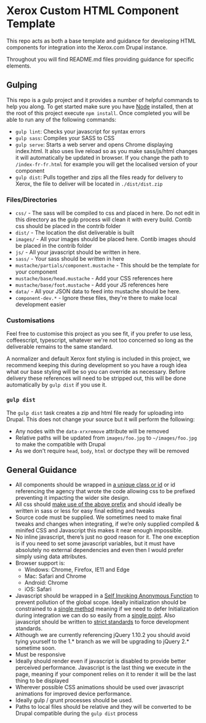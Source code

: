 # Xerox Custom HTML Component Template

This repo acts as both a base template and guidance for developing HTML components for integration into the Xerox.com Drupal instance.

Throughout you will find README.md files providing guidance for specific elements.

## Gulping

This repo is a gulp project and it provides a number of helpful commands to help you along. To get started make sure you have [Node](https://nodejs.org/en/) installed, then at the root of this project execute `npm install`. Once completed you will be able to run any of the following commands:

* `gulp lint`: Checks your javascript for syntax errors
* `gulp sass`: Compiles your SASS to CSS
* `gulp serve`: Starts a web server and opens Chrome displaying index.html. It also uses live reload so as you make sass/js/html changes it will automatically be updated in browser. If you change the path to `/index-fr-fr.html` for example you will get the localised version of your component
* `gulp dist`: Pulls together and zips all the files ready for delivery to Xerox, the file to deliver will be located in `./dist/dist.zip`

### Files/Directories

* `css/` - The sass will be compiled to css and placed in here. Do not edit in this directory as the gulp process will clean it with every build. Contib css should be placed in the contrib folder
* `dist/` - The location the dist deliverable is built
* `images/` - All your images should be placed here. Contib images should be placed in the contrib folder
* `js/` - All your javascript should be written in here.
* `sass/` - Your sass should be written in here
* `mustache/partials/component.mustache` - This should be the template for your component
* `mustache/base/head.mustache` - Add your CSS references here
* `mustache/base/foot.mustache` - Add your JS references here
* `data/` - All your JSON data to feed into mustache should be here. 
* `component-dev.*` - Ignore these files, they're there to make local development easier

### Customisations
Feel free to customise this project as you see fit, if you prefer to use less, coffeescript, typescript, whatever we're not too concerned so long as the deliverable remains to the same standard. 

A normalizer and default Xerox font styling is included in this project, we recommend keeping this during development so you have a rough idea what our base styling will be so you can override as necessary. Before delivery these references will need to be stripped out, this will be done automatically by `gulp dist` if you use it.

### `gulp dist`

The `gulp dist` task creates a zip and html file ready for uploading into Drupal. This does not change your source but it will perform the following: 

* Any nodes with the `data-xrxremove` attribute will be removed
* Relative paths will be updated from `images/foo.jpg` to `~/images/foo.jpg` to make the compatible with Drupal
* As we don't require `head`, `body`, `html` or doctype they will be removed

## General Guidance
* All components should be wrapped in [a unique class or id](https://github.com/xeroxinteractive/embedded-html-component-template/blob/master/mustache/partials/component.mustache#L1) or id referencing the agency that wrote the code allowing css to be prefixed preventing it impacting the wider site design.
* All css should [make use of the above prefix](https://github.com/xeroxinteractive/embedded-html-component-template/blob/master/sass/core.scss#L1) and should ideally be written in sass or less for easy final editing and tweaks
* Source code must be supplied. We sometimes need to make final tweaks and changes when integrating, if we’re only supplied compiled & minifed CSS and Javascript this makes it near enough impossible. 
* No inline javascript, there’s just no good reason for it. The one exception is if you need to set some javascript variables, but it must have absolutely no external dependencies and even then I would prefer simply using data attributes.
* Browser support is:
  * Windows: Chrome, Firefox, IE11 and Edge
  * Mac: Safari and Chrome
  * Android: Chrome
  * iOS: Safari
* Javascript should be wrapped in a [Self Invoking Anonymous Function](https://github.com/xeroxinteractive/embedded-html-component-template/blob/master/js/core.js#L1) to prevent pollution of the global scope. Ideally initialization should be constrained to a [single method](https://github.com/xeroxinteractive/embedded-html-component-template/blob/master/js/core.js#L5) meaning if we need to defer Initialization during integration we can do so easily from a [single point](https://github.com/xeroxinteractive/embedded-html-component-template/blob/master/js/core.js#L9). Also javascript should be written to [strict standards](https://github.com/xeroxinteractive/embedded-html-component-template/blob/master/js/core.js#L2) to force development standards. 
* Although we are currently referencing jQuery 1.10.2 you should avoid tying yourself to the 1.* branch as we will be upgrading to jQuery 2.* sometime soon.
* Must be responsive
* Ideally should render even if javascript is disabled to provide better perceived performance. Javascript is the last thing we execute in the page, meaning if your component relies on it to render it will be the last thing to be displayed
* Wherever possible CSS animations should be used over javascript animations for improved device performance.
* Ideally gulp / grunt processes should be used.
* Paths to local files should be relative and they will be converted to be Drupal compatible during the `gulp dist` process
